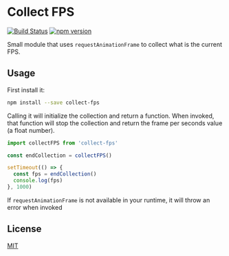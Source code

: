 # Collect FPS

[![Build Status](https://travis-ci.org/batata-frita/collect-fps.svg)](https://travis-ci.org/batata-frita/collect-fps)
[![npm version](https://badge.fury.io/js/collect-fps.svg)](https://badge.fury.io/js/collect-fps)

Small module that uses `requestAnimationFrame` to collect what is the current FPS.

## Usage

First install it:

```bash
npm install --save collect-fps
```

Calling it will initialize the collection and return a function. When invoked, that function will stop the collection and return the frame per seconds value (a float number).

```javascript
import collectFPS from 'collect-fps'

const endCollection = collectFPS()

setTimeout(() => {
  const fps = endCollection()
  console.log(fps)
}, 1000)
```

If `requestAnimationFrame` is not available in your runtime, it will throw an error when invoked

## License

[MIT](LICENSE)
